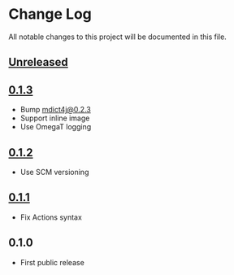 # Change Log
All notable changes to this project will be documented in this file.

## [Unreleased]
## [0.1.3]
* Bump mdict4j@0.2.3
* Support inline image
* Use OmegaT logging

## [0.1.2]
* Use SCM versioning

## [0.1.1]
* Fix Actions syntax

## 0.1.0
* First public release

[Unreleased]: https://github.com/miurahr/omegat-mdict/compare/v0.1.3...HEAD
[0.1.3]: https://github.com/miurahr/omegat-mdict/compare/v0.1.2...v0.1.3
[0.1.2]: https://github.com/miurahr/omegat-mdict/compare/v0.1.1...v0.1.2
[0.1.1]: https://github.com/miurahr/omegat-mdict/compare/v0.1.0...v0.1.1
